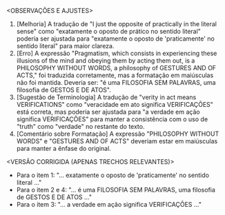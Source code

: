 <OBSERVAÇÕES E AJUSTES>
1. [Melhoria] A tradução de "I just the opposite of practically in the literal sense" como "exatamente o oposto de prático no sentido literal" poderia ser ajustada para "exatamente o oposto de 'praticamente' no sentido literal" para maior clareza.
2. [Erro] A expressão "Pragmatism, which consists in experiencing these illusions of the mind and obeying them by acting them out, is a PHILOSOPHY WITHOUT WORDS, a philosophy of GESTURES AND OF ACTS," foi traduzida corretamente, mas a formatação em maiúsculas não foi mantida. Deveria ser: "é uma FILOSOFIA SEM PALAVRAS, uma filosofia de GESTOS E DE ATOS".
3. [Sugestão de Terminologia] A tradução de "verity in act means VERIFICATIONS" como "veracidade em ato significa VERIFICAÇÕES" está correta, mas poderia ser ajustada para "a verdade em ação significa VERIFICAÇÕES" para manter a consistência com o uso de "truth" como "verdade" no restante do texto.
4. [Comentário sobre Formatação] A expressão "PHILOSOPHY WITHOUT WORDS" e "GESTURES AND OF ACTS" deveriam estar em maiúsculas para manter a ênfase do original.

<VERSÃO CORRIGIDA (APENAS TRECHOS RELEVANTES)>
- Para o item 1: "... exatamente o oposto de 'praticamente' no sentido literal ..."
- Para o item 2 e 4: "... é uma FILOSOFIA SEM PALAVRAS, uma filosofia de GESTOS E DE ATOS ..."
- Para o item 3: "... a verdade em ação significa VERIFICAÇÕES ..."
